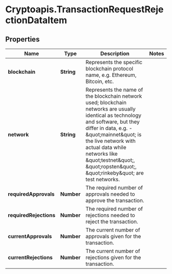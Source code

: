 # Cryptoapis.TransactionRequestRejectionDataItem

## Properties

Name | Type | Description | Notes
------------ | ------------- | ------------- | -------------
**blockchain** | **String** | Represents the specific blockchain protocol name, e.g. Ethereum, Bitcoin, etc. | 
**network** | **String** | Represents the name of the blockchain network used; blockchain networks are usually identical as technology and software, but they differ in data, e.g. - \&quot;mainnet\&quot; is the live network with actual data while networks like \&quot;testnet\&quot;, \&quot;ropsten\&quot;, \&quot;rinkeby\&quot; are test networks. | 
**requiredApprovals** | **Number** | The required number of approvals needed to approve the transaction. | 
**requiredRejections** | **Number** | The required number of rejections needed to reject the transaction. | 
**currentApprovals** | **Number** | The current number of approvals given for the transaction. | 
**currentRejections** | **Number** | The current number of rejections given for the transaction. | 


